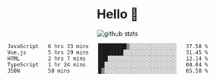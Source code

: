 <h1 align="center">Hello 👋 </h3>

<p align="center">
  <img src="https://github-readme-stats.vercel.app/api?username=syeehyn&hide=stars,prs,issues,contribs&count_private=true&hide_title=true" alt="github stats" />
</p>

<!--START_SECTION:waka-->
```text
JavaScript   6 hrs 33 mins   █████████▒░░░░░░░░░░░░░░░   37.58 % 
Vue.js       5 hrs 29 mins   ████████░░░░░░░░░░░░░░░░░   31.45 % 
HTML         2 hrs 7 mins    ███░░░░░░░░░░░░░░░░░░░░░░   12.14 % 
TypeScript   1 hr 24 mins    ██░░░░░░░░░░░░░░░░░░░░░░░   08.04 % 
JSON         58 mins         █▒░░░░░░░░░░░░░░░░░░░░░░░   05.58 % 
```
<!--END_SECTION:waka-->
